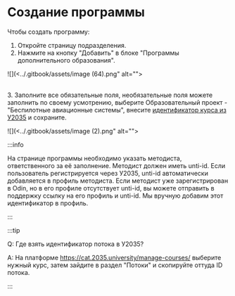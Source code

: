 # Создание программы

Чтобы создать программу:

1. Откройте страницу подразделения.
2. Нажмите на кнопку "Добавить" в блоке "Программы дополнительного образования".

![](<../.gitbook/assets/image (64).png" alt=""><figcaption></figcaption></figure>

\
3\. Заполните все обязательные поля, необязательные поля можете заполнить по своему усмотрению, выберите Образовательный проект - "Беспилотные авиационные системы", внесите [идентификатор курса из У2035](../integraciya-s-u2035/identifikator-kursa-v-u2035.md) и сохраните.

![](<../.gitbook/assets/image (2).png" alt=""><figcaption></figcaption></figure>

:::info

На странице программы необходимо указать методиста, ответственного за её заполнение. Методист должен иметь unti-id. Если пользователь регистрируется через У2035, unti-id автоматически добавляется в профиль методиста. Если методист уже зарегистрирован в Odin, но в его профиле отсутствует unti-id, вы можете отправить в поддержку ссылку на его профиль и unti-id. Мы вручную добавим этот идентификатор в профиль.

:::

:::tip

Q: Где взять идентификатор потока в У2035?

A: На платформе https://cat.2035.university/manage-courses/ выберите нужный курс, затем зайдите в раздел "Потоки" и скопируйте оттуда ID потока.

:::
